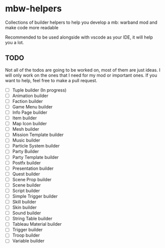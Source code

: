 # mbw-helpers
Collections of builder helpers to help you develop a mb: warband mod and make code more readable

Recommended to be used alongside with vscode as your IDE, it will help you a lot.

## TODO
Not all of the todos are going to be worked on, most of them are just ideas. I will only work on the ones that I need for my mod or important ones. If you want to help, feel free to make a pull request.

- [ ] Tuple builder (In progress)
- [ ] Animation builder
- [ ] Faction builder
- [ ] Game Menu builder
- [ ] Info Page builder
- [ ] Item builder
- [ ] Map Icon builder
- [ ] Mesh builder
- [ ] Mission Template builder
- [ ] Music builder
- [ ] Particle System builder
- [ ] Party Builder
- [ ] Party Template builder
- [ ] Postfx builder
- [ ] Presentation builder
- [ ] Quest builder
- [ ] Scene Prop builder
- [ ] Scene builder
- [ ] Script builder
- [ ] Simple Trigger builder
- [ ] Skill builder
- [ ] Skin builder
- [ ] Sound builder
- [ ] String Table builder
- [ ] Tableau Material builder
- [ ] Trigger builder
- [ ] Troop builder
- [ ] Variable builder